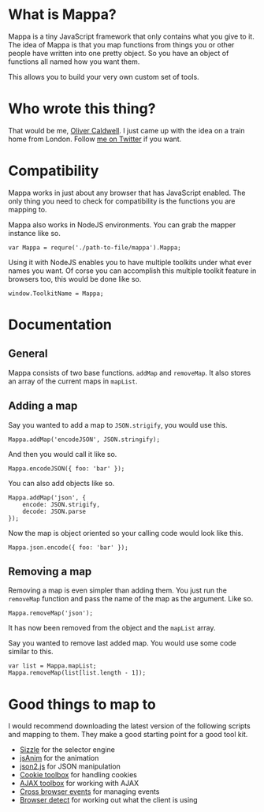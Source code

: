 # What is Mappa?

Mappa is a tiny JavaScript framework that only contains what you give to it.
The idea of Mappa is that you map functions from things you or other people have written into one pretty object.
So you have an object of functions all named how you want them.

This allows you to build your very own custom set of tools.

# Who wrote this thing?

That would be me, [Oliver Caldwell](http://flowdev.co.uk/).
I just came up with the idea on a train home from London.
Follow [me on Twitter](http://twitter.com/#!/OliverCaldwell) if you want.

# Compatibility

Mappa works in just about any browser that has JavaScript enabled.
The only thing you need to check for compatibility is the functions you are mapping to.

Mappa also works in NodeJS environments. You can grab the mapper instance like so.

    var Mappa = requre('./path-to-file/mappa').Mappa;

Using it with NodeJS enables you to have multiple toolkits under what ever names you want.
Of corse you can accomplish this multiple toolkit feature in browsers too, this would be done like so.

    window.ToolkitName = Mappa;

# Documentation

## General

Mappa consists of two base functions. `addMap` and `removeMap`. It also stores an array of the current maps in `mapList`.

## Adding a map

Say you wanted to add a map to `JSON.strigify`, you would use this.

    Mappa.addMap('encodeJSON', JSON.stringify);

And then you would call it like so.

    Mappa.encodeJSON({ foo: 'bar' });

You can also add objects like so.

    Mappa.addMap('json', {
        encode: JSON.strigify,
        decode: JSON.parse
    });

Now the map is object oriented so your calling code would look like this.

    Mappa.json.encode({ foo: 'bar' });

## Removing a map

Removing a map is even simpler than adding them.
You just run the `removeMap` function and pass the name of the map as the argument. Like so.

    Mappa.removeMap('json');

It has now been removed from the object and the `mapList` array.

Say you wanted to remove last added map. You would use some code similar to this.

    var list = Mappa.mapList;
    Mappa.removeMap(list[list.length - 1]);

# Good things to map to

I would recommend downloading the latest version of the following scripts and mapping to them.
They make a good starting point for a good tool kit.

 * [Sizzle](http://sizzlejs.com/) for the selector engine
 * [jsAnim](http://jsanim.com/) for the animation
 * [json2.js](https://github.com/douglascrockford/JSON-js/blob/master/json2.js) for JSON manipulation
 * [Cookie toolbox](http://javascript.about.com/library/blcookie.htm) for handling cookies
 * [AJAX toolbox](http://ajaxtoolbox.com/) for working with AJAX
 * [Cross browser events](http://www.dynamic-tools.net/toolbox/crossBrowserEvents/) for managing events
 * [Browser detect](http://www.quirksmode.org/js/detect.html) for working out what the client is using
